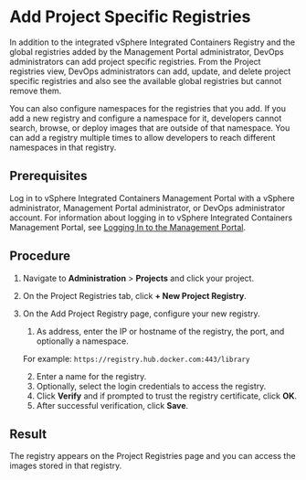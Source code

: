 # Add Project Specific Registries #

In addition to the integrated vSphere Integrated Containers Registry and the global registries added by the Management Portal administrator, DevOps administrators can add project specific registries. From the Project registries view, DevOps administrators can add, update, and delete project specific registries and also see the available global registries but cannot remove them.

You can also configure namespaces for the registries that you add. If you add a new registry and configure a namespace for it, developers cannot search, browse, or deploy images that are outside of that namespace. You can add a registry multiple times to allow developers to reach different namespaces in that registry.   

## Prerequisites 

Log in to vSphere Integrated Containers Management Portal with a vSphere administrator, Management Portal administrator, or DevOps administrator account. For information about logging in to vSphere Integrated Containers Management Portal, see [Logging In to the Management Portal](logging_in_mp.md).

## Procedure

1. Navigate to **Administration** > **Projects** and click your project.
2. On the Project Registries tab, click **+ New Project Registry**.
3. On the Add Project Registry page, configure your new registry.
	1. As address, enter the IP or hostname of the registry, the port, and optionally a namespace.

	For example: `https://registry.hub.docker.com:443/library`

	2. Enter a name for the registry.
	3. Optionally, select the login credentials to access the registry.
	4. Click **Verify** and if prompted to trust the registry certificate, click **OK**.
	5. After successful verification, click **Save**.


## Result

The registry appears on the Project Registries page and you can access the images stored in that registry.

